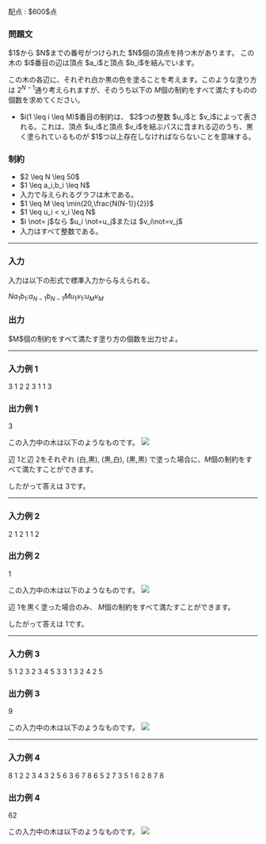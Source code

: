 
<div>

<span>

<span>

<p>
配点 : $600$点
</p>

<div>

<section>

### **問題文**

<p>
$1$から $N$までの番号がつけられた $N$個の頂点を持つ木があります。
この木の $i$番目の辺は頂点 $a_i$と頂点 $b_i$を結んでいます。

この木の各辺に、それぞれ白か黒の色を塗ることを考えます。このような塗り方は $2^{N-1}$通り考えられますが、そのうち以下の $M$個の制約をすべて満たすものの個数を求めてください。  
</p>

<ul>

<li>
$i(1 \leq i \leq M)$番目の制約は、 $2$つの整数 $u_i$と $v_i$によって表される。これは、頂点 $u_i$と頂点 $v_i$を結ぶパスに含まれる辺のうち、黒く塗られているものが $1$つ以上存在しなければならないことを意味する。
</li>

</ul>

</section>

</div>

<div>

<section>

### **制約**

<ul>

<li>
$2 \leq N \leq 50$
</li>

<li>
$1 \leq a_i,b_i \leq N$
</li>

<li>
入力で与えられるグラフは木である。
</li>

<li>
$1 \leq M \leq \min(20,\frac{N(N-1)}{2})$
</li>

<li>
$1 \leq u_i < v_i \leq N$
</li>

<li>
$i \not= j$なら $u_i \not=u_j$または $v_i\not=v_j$
</li>

<li>
入力はすべて整数である。
</li>

</ul>

</section>

</div>

---

<div>

<div>

<section>

### **入力**

<p>
入力は以下の形式で標準入力から与えられる。  
</p>

<div>

$N$$a_1$$b_1$$:$$a_{N-1}$$b_{N-1}$$M$$u_1$$v_1$$:$$u_M$$v_M$
</div>

</section>

</div>

<div>

<section>

### **出力**

<p>
$M$個の制約をすべて満たす塗り方の個数を出力せよ。
</p>

</section>

</div>

</div>

---

<div>

<section>

### **入力例 1**

<div>

3
1 2
2 3
1
1 3

</div>

</section>

</div>

<div>

<section>

### **出力例 1**

<div>

3

</div>

<p>
この入力中の木は以下のようなものです。





<img src="https://img.atcoder.jp/ghi/5b0208ab1e3bb39a5d4fb7bafbfc448e.png">

</img>




辺 $1$と辺 $2$をそれぞれ (白,黒), (黒,白), (黒,黒) で塗った場合に、$M$個の制約をすべて満たすことができます。

したがって答えは $3$です。
</p>

</section>

</div>

---

<div>

<section>

### **入力例 2**

<div>

2
1 2
1
1 2

</div>

</section>

</div>

<div>

<section>

### **出力例 2**

<div>

1

</div>

<p>
この入力中の木は以下のようなものです。





<img src="https://img.atcoder.jp/ghi/d08b3f53dfa4857fe9ffe13fa5d7ae69.png">

</img>




辺 $1$を黒く塗った場合のみ、 $M$個の制約をすべて満たすことができます。  

したがって答えは $1$です。
</p>

</section>

</div>

---

<div>

<section>

### **入力例 3**

<div>

5
1 2
3 2
3 4
5 3
3
1 3
2 4
2 5

</div>

</section>

</div>

<div>

<section>

### **出力例 3**

<div>

9

</div>

<p>
この入力中の木は以下のようなものです。





<img src="https://img.atcoder.jp/ghi/386502bb3c85e0bb5aee64e4e7c087a1.png">

</img>





</p>

</section>

</div>

---

<div>

<section>

### **入力例 4**

<div>

8
1 2
2 3
4 3
2 5
6 3
6 7
8 6
5
2 7
3 5
1 6
2 8
7 8

</div>

</section>

</div>

<div>

<section>

### **出力例 4**

<div>

62

</div>

<p>
この入力中の木は以下のようなものです。





<img src="https://img.atcoder.jp/ghi/955fa8fd8af658abb24ff2f68b9997be.png">

</img>





</p>

</section>

</div>

</span>

</span>

</div>
